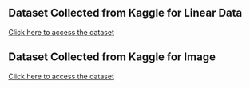 ## Dataset Collected from Kaggle for Linear Data 
[Click here to access the dataset](https://www.kaggle.com/datasets/dragonheir/logistic-regression)  

##  Dataset Collected from Kaggle for Image 
[Click here to access the dataset](https://www.kaggle.com/datasets/zalando-research/fashionmnist)  
